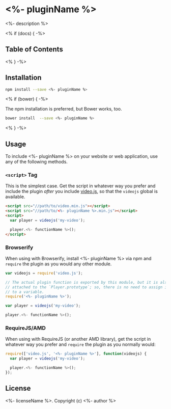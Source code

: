 # <%- pluginName %>

<%- description %>

<% if (docs) { -%>
## Table of Contents

<!-- START doctoc -->
<!-- END doctoc -->
<% } -%>
## Installation

```sh
npm install --save <%- pluginName %>
```
<% if (bower) { -%>

The npm installation is preferred, but Bower works, too.

```sh
bower install  --save <%- pluginName %>
```
<% } -%>

## Usage

To include <%- pluginName %> on your website or web application, use any of the following methods.

### `<script>` Tag

This is the simplest case. Get the script in whatever way you prefer and include the plugin _after_ you include [video.js][videojs], so that the `videojs` global is available.

```html
<script src="//path/to/video.min.js"></script>
<script src="//path/to/<%- pluginName %>.min.js"></script>
<script>
  var player = videojs('my-video');

  player.<%- functionName %>();
</script>
```

### Browserify

When using with Browserify, install <%- pluginName %> via npm and `require` the plugin as you would any other module.

```js
var videojs = require('video.js');

// The actual plugin function is exported by this module, but it is also
// attached to the `Player.prototype`; so, there is no need to assign it
// to a variable.
require('<%- pluginName %>');

var player = videojs('my-video');

player.<%- functionName %>();
```

### RequireJS/AMD

When using with RequireJS (or another AMD library), get the script in whatever way you prefer and `require` the plugin as you normally would:

```js
require(['video.js', '<%- pluginName %>'], function(videojs) {
  var player = videojs('my-video');

  player.<%- functionName %>();
});
```

## License

<%- licenseName %>. Copyright (c) <%- author %>


[videojs]: http://videojs.com/
